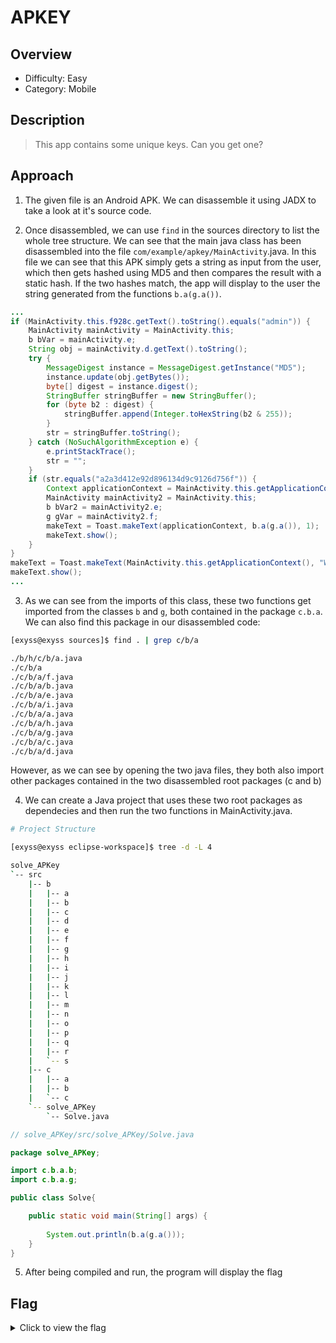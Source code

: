 # APKEY

## Overview

* Difficulty: Easy
* Category: Mobile

## Description
> This app contains some unique keys. Can you get one?

## Approach

1. The given file is an Android APK. We can disassemble it using JADX to take a look at it's source code.

2. Once disassembled, we can use `find` in the sources directory to list the whole tree structure.
We can see that the main java class has been disassembled into the file `com/example/apkey/MainActivity`.java. In this file we can see that this APK simply gets a string as input from the user, which then gets hashed using MD5 and then compares the result with a static hash. If the two hashes match, the app will display to the user the string generated from the functions `b.a(g.a())`.

```java
...
if (MainActivity.this.f928c.getText().toString().equals("admin")) {
    MainActivity mainActivity = MainActivity.this;
    b bVar = mainActivity.e;
    String obj = mainActivity.d.getText().toString();
    try {
        MessageDigest instance = MessageDigest.getInstance("MD5");
        instance.update(obj.getBytes());
        byte[] digest = instance.digest();
        StringBuffer stringBuffer = new StringBuffer();
        for (byte b2 : digest) {
            stringBuffer.append(Integer.toHexString(b2 & 255));
        }
        str = stringBuffer.toString();
    } catch (NoSuchAlgorithmException e) {
        e.printStackTrace();
        str = "";
    }
    if (str.equals("a2a3d412e92d896134d9c9126d756f")) {
        Context applicationContext = MainActivity.this.getApplicationContext();
        MainActivity mainActivity2 = MainActivity.this;
        b bVar2 = mainActivity2.e;
        g gVar = mainActivity2.f;
        makeText = Toast.makeText(applicationContext, b.a(g.a()), 1);
        makeText.show();
    }
}
makeText = Toast.makeText(MainActivity.this.getApplicationContext(), "Wrong Credentials!", 0);
makeText.show();
...
```

3. As we can see from the imports of this class, these two functions get imported from the classes `b` and `g`, both contained in the package `c.b.a`. We can also find this package in our disassembled code:

```bash
[exyss@exyss sources]$ find . | grep c/b/a

./b/h/c/b/a.java
./c/b/a
./c/b/a/f.java
./c/b/a/b.java
./c/b/a/e.java
./c/b/a/i.java
./c/b/a/a.java
./c/b/a/h.java
./c/b/a/g.java
./c/b/a/c.java
./c/b/a/d.java
```

However, as we can see by opening the two java files, they both also import other packages contained in the two disassembled root packages (c and b)

4. We can create a Java project that uses these two root packages as dependecies and then run the two functions in MainActivity.java.

```bash
# Project Structure

[exyss@exyss eclipse-workspace]$ tree -d -L 4

solve_APKey
`-- src
    |-- b
    |   |-- a
    |   |-- b
    |   |-- c
    |   |-- d
    |   |-- e
    |   |-- f
    |   |-- g
    |   |-- h
    |   |-- i
    |   |-- j
    |   |-- k
    |   |-- l
    |   |-- m
    |   |-- n
    |   |-- o
    |   |-- p
    |   |-- q
    |   |-- r
    |   `-- s
    |-- c
    |   |-- a
    |   |-- b
    |   `-- c
    `-- solve_APKey
        `-- Solve.java
```

```java
// solve_APKey/src/solve_APKey/Solve.java

package solve_APKey;

import c.b.a.b;
import c.b.a.g;

public class Solve{

    public static void main(String[] args) {
    
        System.out.println(b.a(g.a()));
    }
}

```

5. After being compiled and run, the program will display the flag

## Flag

<details>
<summary>Click to view the flag</summary>

__HTB{m0r3_0bfusc4t1on_w0uld_n0t_hurt}__

</details>